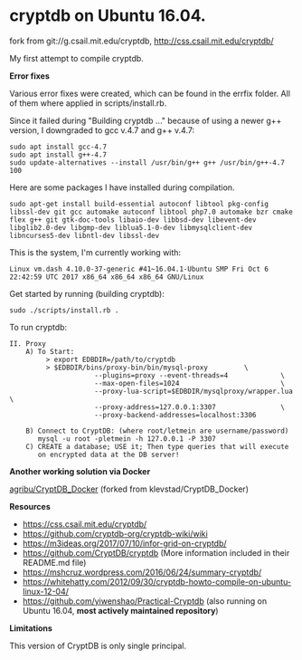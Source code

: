 # cryptdb on Ubuntu 16.04.
fork from git://g.csail.mit.edu/cryptdb, http://css.csail.mit.edu/cryptdb/

My first attempt to compile cryptdb. 

**Error fixes**

Various error fixes were created, which can be found in the errfix folder. 
All of them where applied in scripts/install.rb.

Since it failed during "Building cryptdb ..." because of using a newer g++ version, I downgraded to gcc v.4.7 and g++ v.4.7:
```
sudo apt install gcc-4.7
sudo apt install g++-4.7
sudo update-alternatives --install /usr/bin/g++ g++ /usr/bin/g++-4.7 100
```

Here are some packages I have installed during compilation.
```
sudo apt-get install build-essential autoconf libtool pkg-config libssl-dev git gcc automake autoconf libtool php7.0 automake bzr cmake flex g++ git gtk-doc-tools libaio-dev libbsd-dev libevent-dev libglib2.0-dev libgmp-dev liblua5.1-0-dev libmysqlclient-dev libncurses5-dev libntl-dev libssl-dev
```

This is the system, I'm currently working with:
```
Linux vm.dash 4.10.0-37-generic #41~16.04.1-Ubuntu SMP Fri Oct 6 22:42:59 UTC 2017 x86_64 x86_64 x86_64 GNU/Linux
```

Get started by running (building cryptdb):
```
sudo ./scripts/install.rb .
```

To run cryptdb:
```
II. Proxy
    A) To Start: 
         > export EDBDIR=/path/to/cryptdb
         > $EDBDIR/bins/proxy-bin/bin/mysql-proxy         \
                     --plugins=proxy --event-threads=4             \
                     --max-open-files=1024                         \
                     --proxy-lua-script=$EDBDIR/mysqlproxy/wrapper.lua \
                     --proxy-address=127.0.0.1:3307                \
                     --proxy-backend-addresses=localhost:3306

    B) Connect to CryptDB: (where root/letmein are username/password)
       mysql -u root -pletmein -h 127.0.0.1 -P 3307
    C) CREATE a database; USE it; Then type queries that will execute
       on encrypted data at the DB server!
```

**Another working solution via Docker**

[agribu/CryptDB_Docker](https://github.com/agribu/CryptDB_Docker)
(forked from klevstad/CryptDB_Docker)

**Resources**

* https://css.csail.mit.edu/cryptdb/
* https://github.com/cryptdb-org/cryptdb-wiki/wiki
* https://m3ideas.org/2017/07/10/infor-grid-on-cryptdb/
* https://github.com/CryptDB/cryptdb (More information included in their README.md file)
* https://mshcruz.wordpress.com/2016/06/24/summary-cryptdb/
* https://whitehatty.com/2012/09/30/cryptdb-howto-compile-on-ubuntu-linux-12-04/
* https://github.com/yiwenshao/Practical-Cryptdb (also running on Ubuntu 16.04, **most actively maintained repository**)

**Limitations**

This version of CryptDB is only single principal.

